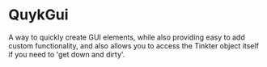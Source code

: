 # QuykGui
A way to quickly create GUI elements, while also providing easy to add custom functionality, and also allows you to access the Tinkter object itself if you need to 'get down and dirty'.
